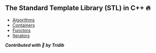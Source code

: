 ## The Standard Template Library (STL) in C++ :fire:

- [Algorithms](https://github.com/tridibsamanta/CPP_STL/tree/master/Algorithms)
- [Containers](https://github.com/tridibsamanta/CPP_STL/tree/master/Containers)
- [Functors](https://github.com/tridibsamanta/CPP_STL/tree/master/Functors)
- [Iterators](https://github.com/tridibsamanta/CPP_STL/tree/master/Iterators)

***Contributed with :blue_heart: by Tridib***
